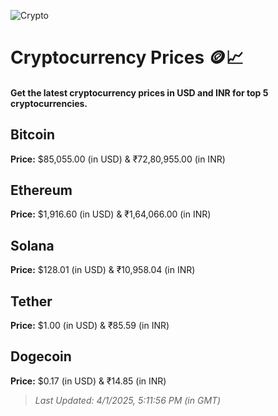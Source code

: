 
![Crypto](https://www.techguide.com.au/wp-content/uploads/2020/11/crypto3.jpeg)

# Cryptocurrency Prices 🪙📈

#### Get the latest cryptocurrency prices in USD and INR for top 5 cryptocurrencies.

## Bitcoin

**Price:** $85,055.00 (in USD) & ₹72,80,955.00 (in INR)

## Ethereum

**Price:** $1,916.60 (in USD) & ₹1,64,066.00 (in INR)

## Solana

**Price:** $128.01 (in USD) & ₹10,958.04 (in INR)

## Tether

**Price:** $1.00 (in USD) & ₹85.59 (in INR)

## Dogecoin

**Price:** $0.17 (in USD) & ₹14.85 (in INR)

> _Last Updated: 4/1/2025, 5:11:56 PM (in GMT)_
